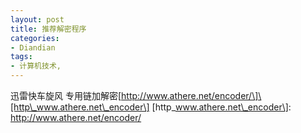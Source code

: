 ```yaml
---
layout: post
title: 推荐解密程序
categories:
- Diandian
tags:
- 计算机技术, 
---
```

迅雷快车旋风 专用链加解密\[http://www.athere.net/encoder/\]\[http\_www.athere.net\_encoder\] \[http\_www.athere.net\_encoder\]: http://www.athere.net/encoder/